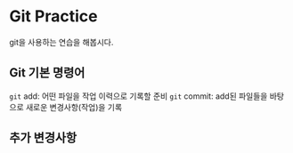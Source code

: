 # Git Practice

git을 사용하는 연습을 해봅시다.

## Git 기본 명령어

`git` add: 어떤 파일을 작업 이력으로 기록할 준비
`git` commit: add된 파일들을 바탕으로 새로운 변경사항(작업)을 기록

## 추가 변경사항
